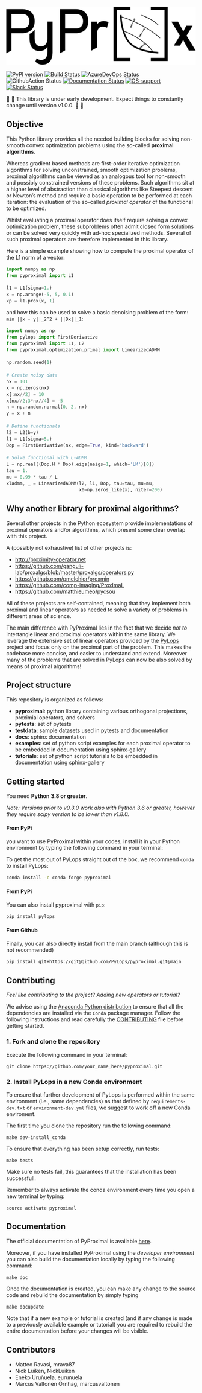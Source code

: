 ![PyProximal](https://github.com/PyLops/pyproximal/blob/dev/docs/source/_static/pyproximal_b.png)

[![PyPI version](https://badge.fury.io/py/pyproximal.svg)](https://badge.fury.io/py/pyproximal)
[![Build Status](https://travis-ci.com/PyLops/pyproximal.svg?branch=main)](https://travis-ci.com/PyLops/pyproximal)
[![AzureDevOps Status](https://dev.azure.com/matteoravasi/PyLops/_apis/build/status/PyLops.pyproximal?branchName=main)](https://dev.azure.com/matteoravasi/PyLops/_build/latest?definitionId=10&branchName=main)
![GithubAction Status](https://github.com/PyLops/pyproximal/workflows/PyProx/badge.svg)
[![Documentation Status](https://readthedocs.org/projects/pyproximal/badge/?version=latest)](https://pyproximal.readthedocs.io/en/latest/?badge=latest)
[![OS-support](https://img.shields.io/badge/OS-linux,osx-850A8B.svg)](https://github.com/PyLops/pyproximal)
[![Slack Status](https://img.shields.io/badge/chat-slack-green.svg)](https://pylops.slack.com)


:vertical_traffic_light: :vertical_traffic_light: This library is under early development.
Expect things to constantly change until version v1.0.0. :vertical_traffic_light: :vertical_traffic_light:


## Objective
This Python library provides all the needed building blocks for solving
non-smooth convex optimization problems using the so-called **proximal algorithms**.

Whereas gradient based methods are first-order iterative optimization
algorithms for solving unconstrained, smooth optimization problems,
proximal algorithms can be viewed as an analogous tool for non-smooth and
possibly constrained versions of these problems. Such algorithms
sit at a higher level of abstraction than classical algorithms
like Steepest descent or Newton’s method and require a basic
operation to be performed at each iteration: the evaluation of the
so-called *proximal operator* of the functional to be optimized.

Whilst evaluating a proximal operator does itself require solving a
convex optimization problem, these subproblems often admit closed form
solutions or can be solved very quickly with ad-hoc specialized methods.
Several of such proximal operators are therefore implemented in this
library.

Here is a simple example showing how to compute the
proximal operator of the L1 norm of a vector:
```python
import numpy as np
from pyproximal import L1

l1 = L1(sigma=1.)
x = np.arange(-5, 5, 0.1)
xp = l1.prox(x, 1)
```
and how this can be used to solve a basic denoising problem of the form:
``min ||x - y||_2^2 + ||Dx||_1``:

```python
import numpy as np
from pylops import FirstDerivative
from pyproximal import L1, L2
from pyproximal.optimization.primal import LinearizedADMM

np.random.seed(1)

# Create noisy data
nx = 101
x = np.zeros(nx)
x[:nx//2] = 10
x[nx//2:3*nx//4] = -5
n = np.random.normal(0, 2, nx)
y = x + n

# Define functionals
l2 = L2(b=y)
l1 = L1(sigma=5.)
Dop = FirstDerivative(nx, edge=True, kind='backward')

# Solve functional with L-ADMM
L = np.real((Dop.H * Dop).eigs(neigs=1, which='LM')[0])
tau = 1.
mu = 0.99 * tau / L
xladmm, _ = LinearizedADMM(l2, l1, Dop, tau=tau, mu=mu,
                           x0=np.zeros_like(x), niter=200)
```

## Why another library for proximal algorithms?
Several other projects in the Python ecosystem provide implementations of proximal
operators and/or algorithms, which present some clear overlap with this project.

A (possibly not exhaustive) list of other projects is:

* http://proximity-operator.net
* https://github.com/ganguli-lab/proxalgs/blob/master/proxalgs/operators.py
* https://github.com/pmelchior/proxmin
* https://github.com/comp-imaging/ProxImaL
* https://github.com/matthieumeo/pycsou

All of these projects are self-contained, meaning that they implement both proximal
and linear operators as needed to solve a variety of problems in different areas
of science.

The main difference with PyProximal lies in the fact that we decide *not to* intertangle
linear and proximal operators within the same library. We leverage the extensive
set of linear operators provided by the [PyLops](http://pylops.readthedocs.io)
project and focus only on the proximal part of the problem. This makes the codebase
more concise, and easier to understand and extend. Moreover many of the
problems that are solved in PyLops can now be also solved by means of
proximal algorithms!


## Project structure
This repository is organized as follows:
* **pyproximal**: python library containing various orthogonal projections, proximial operators, and solvers
* **pytests**:    set of pytests
* **testdata**:   sample datasets used in pytests and documentation
* **docs**:       sphinx documentation
* **examples**:   set of python script examples for each proximal operator to be embedded in documentation using sphinx-gallery
* **tutorials**:  set of python script tutorials to be embedded in documentation using sphinx-gallery

## Getting started
You need **Python 3.8 or greater**.

*Note: Versions prior to v0.3.0 work also with Python 3.6 or greater, however they 
require scipy version to be lower than v1.8.0.*

#### From PyPi
you want to use PyProximal within your codes,
install it in your Python environment by typing the following command in your terminal:

To get the most out of PyLops straight out of the box, we recommend `conda` to install PyLops:
```bash
conda install -c conda-forge pyproximal
```

#### From PyPi
You can also install pyproximal with `pip`:
```bash
pip install pylops
```

#### From Github
Finally, you can also directly install from the main branch (although this is not recommended)

```
pip install git+https://git@github.com/PyLops/pyproximal.git@main
```

## Contributing
*Feel like contributing to the project? Adding new operators or tutorial?*

We advise using the [Anaconda Python distribution](https://www.anaconda.com/download)
to ensure that all the dependencies are installed via the `Conda` package manager. Follow
the following instructions and read carefully the [CONTRIBUTING](CONTRIBUTING.md)
file before getting started.

### 1. Fork and clone the repository
Execute the following command in your terminal:

```
git clone https://github.com/your_name_here/pyproximal.git
```

### 2. Install PyLops in a new Conda environment
To ensure that further development of PyLops is performed within the same environment (i.e., same dependencies) as
that defined by ``requirements-dev.txt`` or ``environment-dev.yml`` files, we suggest to work off a new Conda enviroment.

The first time you clone the repository run the following command:
```
make dev-install_conda
```
To ensure that everything has been setup correctly, run tests:
```
make tests
```
Make sure no tests fail, this guarantees that the installation has been successfull.

Remember to always activate the conda environment every time you open a new terminal by typing:
```
source activate pyproximal
```

## Documentation
The official documentation of PyProximal is available [here](https://pyproximal.readthedocs.io/).


Moreover, if you have installed PyProximal using the *developer environment*
you can also build the documentation locally by typing the following command:
```
make doc
```
Once the documentation is created, you can make any change to the source code and rebuild the documentation by
simply typing
```
make docupdate
```
Note that if a new example or tutorial is created (and if any change is made to a previously available example or tutorial)
you are required to rebuild the entire documentation before your changes will be visible.


## Contributors
* Matteo Ravasi, mrava87
* Nick Luiken, NickLuiken
* Eneko Uruñuela, eurunuela
* Marcus Valtonen Örnhag, marcusvaltonen
